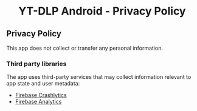<h1 align=center>YT-DLP Android - Privacy Policy</h1>

<div class="box">
  <h2>Privacy Policy</h2>
This app does not collect or transfer any personal information.

  <h3>Third party libraries</h3>
  The app uses third-party services that may collect information relevant to app state and user metadata:
  <ul>
    <li>
      <a href="https://firebase.google.com/docs/android/play-data-disclosure#crashlytics">Firebase Crashlytics</a>
    </li>
     <li>
      <a href="https://support.google.com/analytics/answer/11582702">Firebase Analytics</a>
    </li>
  </ul>

</div>
